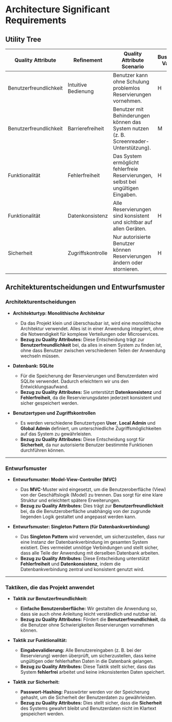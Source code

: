 # Architecture Significant Requirements

## Utility Tree

| Quality Attribute      | Refinement          | Quality Attribute Scenario                                                              | Business Value | Technical Risk |
|------------------------|---------------------|-----------------------------------------------------------------------------------------|----------------|----------------|
| Benutzerfreundlichkeit | Intuitive Bedienung | Benutzer kann ohne Schulung problemlos Reservierungen vornehmen.                        | H              | M              |
| Benutzerfreundlichkeit | Barrierefreiheit    | Benutzer mit Behinderungen können das System nutzen (z. B. Screenreader-Unterstützung). | M              | H              |
| Funktionalität         | Fehlerfreiheit      | Das System ermöglicht fehlerfreie Reservierungen, selbst bei ungültigen Eingaben.       | H              | M              |
| Funktionalität         | Datenkonsistenz     | Alle Reservierungen sind konsistent und sichtbar auf allen Geräten.                     | H              | L              |
| Sicherheit             | Zugriffskontrolle   | Nur autorisierte Benutzer können Reservierungen ändern oder stornieren.                 | H              | M              |

## Architekturentscheidungen und Entwurfsmuster

### Architekturentscheidungen

- **Architekturtyp: Monolithische Architektur**
  - Da das Projekt klein und überschaubar ist, wird eine monolithische Architektur verwendet. Alles ist in einer Anwendung integriert, ohne die Notwendigkeit für komplexe Verteilungen oder Microservices.
  - **Bezug zu Quality Attributes:** Diese Entscheidung trägt zur **Benutzerfreundlichkeit** bei, da alles in einem System zu finden ist, ohne dass Benutzer zwischen verschiedenen Teilen der Anwendung wechseln müssen.

- **Datenbank: SQLite**
  - Für die Speicherung der Reservierungen und Benutzerdaten wird SQLite verwendet. Dadurch erleichtern wir uns den Entwicklungsaufwand.
  - **Bezug zu Quality Attributes:** Sie unterstützt **Datenkonsistenz** und **Fehlerfreiheit**, da die Reservierungsdaten jederzeit konsistent und sicher gespeichert werden.

- **Benutzertypen und Zugriffskontrollen**
  - Es werden verschiedene Benutzertypen **User**, **Local Admin** und **Global Admin** definiert, um unterschiedliche Zugriffsmöglichkeiten auf das System zu gewährleisten.
  - **Bezug zu Quality Attributes:** Diese Entscheidung sorgt für **Sicherheit**, da nur autorisierte Benutzer bestimmte Funktionen durchführen können.

---
### Entwurfsmuster

- **Entwurfsmuster: Model-View-Controller (MVC)**
  - Das **MVC**-Muster wird eingesetzt, um die Benutzeroberfläche (View) von der Geschäftslogik (Model) zu trennen. Das sorgt für eine klare Struktur und erleichtert spätere Erweiterungen.
  - **Bezug zu Quality Attributes:** Dies trägt zur **Benutzerfreundlichkeit** bei, da die Benutzeroberfläche unabhängig von der zugrunde liegenden Logik gestaltet und angepasst werden kann.

- **Entwurfsmuster: Singleton Pattern (für Datenbankverbindung)**
  - Das **Singleton Pattern** wird verwendet, um sicherzustellen, dass nur eine Instanz der Datenbankverbindung im gesamten System existiert. Dies vermeidet unnötige Verbindungen und stellt sicher, dass alle Teile der Anwendung mit derselben Datenbank arbeiten.
  - **Bezug zu Quality Attributes:** Diese Entscheidung unterstützt **Fehlerfreiheit** und **Datenkonsistenz**, indem die Datenbankverbindung zentral und konsistent genutzt wird.

---
### Taktiken, die das Projekt anwendet

- **Taktik zur Benutzerfreundlichkeit:**
  - **Einfache Benutzeroberfläche:** Wir gestalten die Anwendung so, dass sie auch ohne Anleitung leicht verständlich und nutzbar ist.
  - **Bezug zu Quality Attributes:** Fördert die **Benutzerfreundlichkeit**, da die Benutzer ohne Schwierigkeiten Reservierungen vornehmen können.

- **Taktik zur Funktionalität:**
  - **Eingabevalidierung:** Alle Benutzereingaben (z. B. bei der Reservierung) werden überprüft, um sicherzustellen, dass keine ungültigen oder fehlerhaften Daten in die Datenbank gelangen.
  - **Bezug zu Quality Attributes:** Diese Taktik stellt sicher, dass das System **fehlerfrei** arbeitet und keine inkonsistenten Daten speichert.

- **Taktik zur Sicherheit:**
  - **Passwort-Hashing:** Passwörter werden vor der Speicherung gehasht, um die Sicherheit der Benutzerdaten zu gewährleisten.
  - **Bezug zu Quality Attributes:** Dies stellt sicher, dass die **Sicherheit** des Systems gewahrt bleibt und Benutzerdaten nicht im Klartext gespeichert werden.
